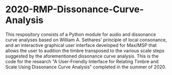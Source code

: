 # 2020-RMP-Dissonance-Curve-Analysis

This respository consists of a Python module for audio and dissonance curve analyses based on William A. Sethares' principle of local consonance, and an interactive graphical user interface developed for Max/MSP that allows the user to audition the timbre transposed to the various scale steps suggested by the aforementioned dissonance curve analysis. This is the code for the research "A User-Friendly Interface for Relating Timbre and Scale Using Dissonance Curve Analysis" completed in the summer of 2020.
